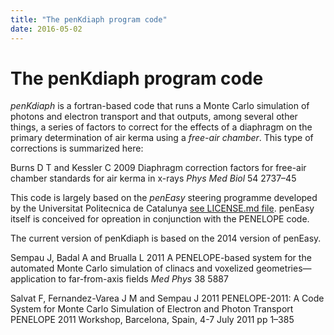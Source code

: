 ```yaml
---
title: "The penKdiaph program code"
date: 2016-05-02
---
```


# The penKdiaph program code

_penKdiaph_ is a fortran-based code that runs a Monte Carlo simulation of photons and electron transport and that outputs, among several other things, a series of factors to correct for the effects of a diaphragm on the primary determination of air kerma using a _free-air chamber_. This type of corrections is summarized here:

Burns D T and Kessler C 2009 Diaphragm correction factors for free-air chamber standards for air kerma in x-rays *Phys Med Biol* 54 2737–45

This code is largely based on the _penEasy_ steering programme developed by the Universitat Politecnica de Catalunya [see LICENSE.md file](LICENSE.md). penEasy itself is conceived for opreation in conjunction with the PENELOPE code.

The current version of penKdiaph is based on the 2014 version of penEasy.

Sempau J, Badal A and Brualla L 2011 A PENELOPE-based system for the automated Monte Carlo simulation of clinacs and voxelized geometries—application to far-from-axis fields *Med Phys* 38 5887

Salvat F, Fernandez-Varea J M and Sempau J 2011 PENELOPE-2011: A Code System for Monte Carlo Simulation of Electron and Photon Transport PENELOPE 2011 Workshop, Barcelona, Spain, 4-7 July 2011 pp 1–385
